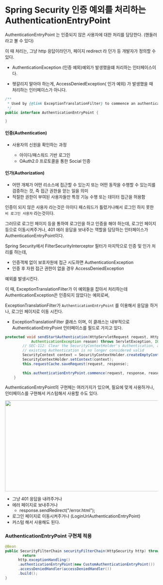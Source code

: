 

# **Spring Security** **인증** 예외를 처리하는 AuthenticationEntryPoint



AuthenticationEntryPoint 는 인증되지 않은 사용자에 대한 처리를 담당한다. (핸들러 라고 볼 수 있다)

이 때 처리는, 그냥 http 응답이라던가, 페이지 redirect 라 던가 등 개발자가 정의할 수 있다.

* AuthenticationException (인증 예외)예외가 발생했을떄 처리하는 인터페이스이다.

* 헷갈리지 말아야 하는게, AccessDeniedException( 인가 예외) 가 발생했을 때 처리하는 인터페이스가 아니다. 



```java
/**
 * Used by {@link ExceptionTranslationFilter} to commence an authentication scheme.
 */
public interface AuthenticationEntryPoint {

}
```



#### 인증(Authentication)

- 사용자의 신원을 확인하는 과정

  - 아이디/패스워드 기반 로그인
  - OAuth2.0 프로토콜을 통한 Social 인증



#### 인가(Authorization) 

- 어떤 개체가 어떤 리소스에 접근할 수 있는지 또는 어떤 동작을 수행할 수 있는지를 검증하는 것, 즉 접근 권한을 얻는 일을 의미
- 적절한 권한이 부여된 사용자들만 특정 기능 수행 또는 데이터 접근을 허용함



인증이 되지 않은 사용자 라는것은 아이디 패스워드가 틀렸거나해서 로그인 하지 못한 `비 로그인 사용자` 라는것이다.

그러므로 로그인 페이지 등을 통하여 로그인을 하고 인증을 해야 하는데,  로그인 페이지등으로 이동시켜주거나, 401 에러 응답을 보내주는  역할을 담당하는 인터페이스가 AuthenticationEntryPoint이다.



Spring Security에서 FilterSecurityInterceptor 필터가 마지막으로 인증 및 인가 처리를 하는데, 

- 인증객체 없이 보호자원에 접근 시도하면 AuthenticationException
- 인증 후 자원 접근 권한이 없을 경우 AccessDeniedException

예외를 발생시킨다.



이 때, ExceptionTranslationFilter가 이 예외들을 잡아서 처리하는데 AuthenticationException은 인증되지 않았다는 예외로써,

ExceptionTranslationFilter가 `AuthenticationEntryPoint` 를 이용해서 응답을 하거나, 로그인 페이지로 이동 시킨다.



* ExceptionTranslationFilter 클래스 이며, 이 클래스는 내부적으로 AuthenticationEntryPoint 인터페이스를 필드로 가지고 있다. 

```java
protected void sendStartAuthentication(HttpServletRequest request, HttpServletResponse response, FilterChain chain,
			AuthenticationException reason) throws ServletException, IOException {
		// SEC-112: Clear the SecurityContextHolder's Authentication, as the
		// existing Authentication is no longer considered valid
		SecurityContext context = SecurityContextHolder.createEmptyContext();
		SecurityContextHolder.setContext(context);
		this.requestCache.saveRequest(request, response);
  
		this.authenticationEntryPoint.commence(request, response, reason); // 이부분 호출
	}
```



AuthenticationEntryPoint의 구현체는 여러가지가 있으며, 필요에 맞게 사용하거나, 인터페이스를 구현해서 커스텀해서 사용할 수도 있다. 



<img src="https://blog.kakaocdn.net/dn/p9CV7/btrTGlbOx4T/efcqh0s4bGxsEBFUjCDVW0/img.png" width=750 height=300>

* 그냥 401 응답을 내려주거나
* 에러 페이지로 보내주거나
  * response.sendRedirect("/error.html"); 
* 로그인 페이지로 이동시켜주거나 (LoginUrlAuthenticationEntryPoint)
* 커스텀 해서 사용해도 된다. 



### AuthenticationEntryPoint 구현체 적용



```java
@Bean
public SecurityFilterChain securityFilterChain(HttpSecurity http) throws Exception {
		return 
      http.exceptionHandling() 					
      .authenticationEntryPoint(new CustomAuthenticationEntryPoint())  // << 인증실패 시 처리				
      .accessDeniedHandler(accessDeniedHandler()) 
      .build();
}
```

